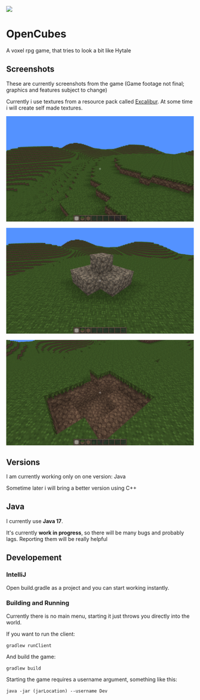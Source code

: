 [<img src="src/main/resources/assets/textures/gui/logo.png" width="517"/>]()

# OpenCubes

A voxel rpg game, that tries to look a bit like Hytale

## Screenshots

These are currently screenshots from the game (Game footage not final; graphics and features subject to change)

Currently i use textures from a resource pack called [Excalibur](https://www.curseforge.com/minecraft/texture-packs/excalibur "Excalibur: Curse Forge"). At some time i will create self made textures.

[<img src="docs/images/gameplay1.png" width="720">]()

[<img src="docs/images/gameplay2.png" width="720">]()

[<img src="docs/images/gameplay3.png" width="720">]()

## Versions

I am currently working only on one version: Java

Sometime later i will bring a better version using C++

## Java
I currently use **Java 17**.

It's currently **work in progress**, so there will be many bugs and probably lags. Reporting them will be really helpful

## Developement

### IntelliJ

Open build.gradle as a project and you can start working instantly.

### Building and Running

Currently there is no main menu, starting it just throws you directly into the world.

If you want to run the client:

```
gradlew runClient
```

And build the game:

```
gradlew build
```


Starting the game requires a username argument, something like this:

```
java -jar (jarLocation) --username Dev
```
